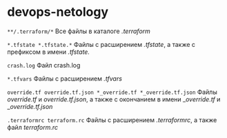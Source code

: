 # devops-netology

`**/.terraform/*`
Все файлы в каталоге _.terraform_

`*.tfstate
*.tfstate.*`
Файлы с расширением _.tfstate_, а также с префиксом в имени _.tfstate._

`crash.log`
Файл crash.log

`*.tfvars`
Файлы с расширением _.tfvars_

`override.tf
override.tf.json
*_override.tf
*_override.tf.json`
Файлы _override.tf_ и _override.tf.json_, а также с окончанием в имени __override.tf_ и __override.tf.json_

`.terraformrc
terraform.rc`
Файлы с расширением _.terraformrc_, а также файл _terraform.rc_
